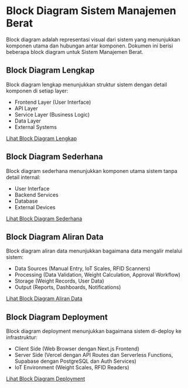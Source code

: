 # Block Diagram Sistem Manajemen Berat

Block diagram adalah representasi visual dari sistem yang menunjukkan komponen utama dan hubungan antar komponen. Dokumen ini berisi beberapa block diagram untuk Sistem Manajemen Berat.

## Block Diagram Lengkap

Block diagram lengkap menunjukkan struktur sistem dengan detail komponen di setiap layer:

- Frontend Layer (User Interface)
- API Layer
- Service Layer (Business Logic)
- Data Layer
- External Systems

[Lihat Block Diagram Lengkap](./block-diagram.puml)

## Block Diagram Sederhana

Block diagram sederhana menunjukkan komponen utama sistem tanpa detail internal:

- User Interface
- Backend Services
- Database
- External Devices

[Lihat Block Diagram Sederhana](./block-diagram-simple.puml)

## Block Diagram Aliran Data

Block diagram aliran data menunjukkan bagaimana data mengalir melalui sistem:

- Data Sources (Manual Entry, IoT Scales, RFID Scanners)
- Processing (Data Validation, Weight Calculation, Approval Workflow)
- Storage (Weight Records, User Data)
- Output (Reports, Dashboards, Notifications)

[Lihat Block Diagram Aliran Data](./block-diagram-data-flow.puml)

## Block Diagram Deployment

Block diagram deployment menunjukkan bagaimana sistem di-deploy ke infrastruktur:

- Client Side (Web Browser dengan Next.js Frontend)
- Server Side (Vercel dengan API Routes dan Serverless Functions, Supabase dengan PostgreSQL dan Auth Services)
- IoT Environment (Weight Scales, RFID Readers)

[Lihat Block Diagram Deployment](./block-diagram-deployment.puml)
